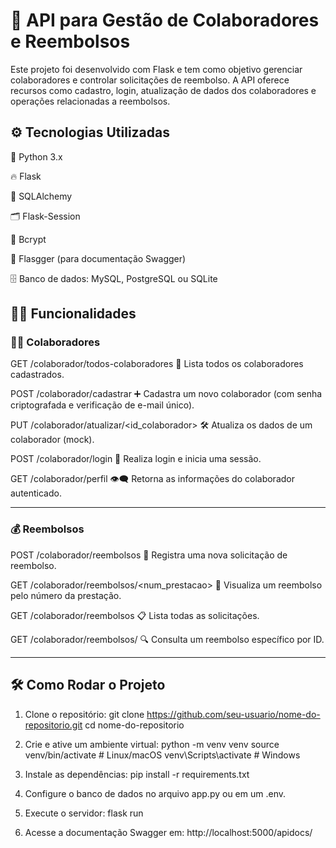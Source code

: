 # 🧩 API para Gestão de Colaboradores e Reembolsos
Este projeto foi desenvolvido com Flask e tem como objetivo gerenciar colaboradores e controlar solicitações de reembolso. A API oferece recursos como cadastro, login, atualização de dados dos colaboradores e operações relacionadas a reembolsos.

## ⚙️ Tecnologias Utilizadas
🐍 Python 3.x

🔥 Flask

🧬 SQLAlchemy

🗂️ Flask-Session

🔐 Bcrypt

📘 Flasgger (para documentação Swagger)

🗄️ Banco de dados: MySQL, PostgreSQL ou SQLite




## 🧑‍💼 Funcionalidades

### 🙋‍♂️ Colaboradores

GET /colaborador/todos-colaboradores
🔎 Lista todos os colaboradores cadastrados.

POST /colaborador/cadastrar
➕ Cadastra um novo colaborador (com senha criptografada e verificação de e-mail único).

PUT /colaborador/atualizar/<id_colaborador>
🛠️ Atualiza os dados de um colaborador (mock).

POST /colaborador/login
🔑 Realiza login e inicia uma sessão.

GET /colaborador/perfil
👁️‍🗨️ Retorna as informações do colaborador autenticado.

---

###  💰 Reembolsos
POST /colaborador/reembolsos
📝 Registra uma nova solicitação de reembolso.

GET /colaborador/reembolsos/<num_prestacao>
📄 Visualiza um reembolso pelo número da prestação.

GET /colaborador/reembolsos
📋 Lista todas as solicitações.

GET /colaborador/reembolsos/<id>
🔍 Consulta um reembolso específico por ID.

---

## 🛠️ Como Rodar o Projeto

1. Clone o repositório:
   git clone https://github.com/seu-usuario/nome-do-repositorio.git
   cd nome-do-repositorio

2. Crie e ative um ambiente virtual:
  python -m venv venv
  source venv/bin/activate  # Linux/macOS
  venv\Scripts\activate     # Windows

3. Instale as dependências:
  pip install -r requirements.txt

4. Configure o banco de dados no arquivo app.py ou em um .env.

5. Execute o servidor:
  flask run
6. Acesse a documentação Swagger em:
   http://localhost:5000/apidocs/